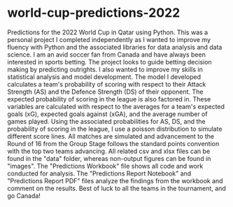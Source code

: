 # world-cup-predictions-2022
Predictions for the  2022 World Cup in Qatar using Python.
This was a personal project I completed independently as I wanted to improve my fluency with Python and the associated libraries for data analysis and data science.
I am an avid soccer fan from Canada and have always been interested in sports betting. The project looks to guide betting decision making by predicting outrights.
I also wanted to improve my skills in statistical analysis and model development.
The model I developed calculates a team's probability of scoring with respect to their Attack Strength (AS) and the Defence Strength (DS) of their opponent.
The expected probability of scoring in the league is also factored in. 
These variables are calculated with respect to the averages for a team's expected goals (xG), expected goals against (xGA), and the average number of games played.
Using the associated probabilities for AS, DS, and the probability of scoring in the league, I use a poisson distribution to simulate different score lines. 
All matches are simulated and advancement to the Round of 16 from the Group Stage follows the standard points convention with the top two teams advancing.
All related csv and xlsx files can be found in the "data" folder, whereas non-output figures can be found in "images". 
The "Predictions Workbook" file shows all code and work conducted for analysis. 
The "Predictions Report Notebook" and "Predictions Report PDF" files analyze the findings from the workbook and comment on the results.
Best of luck to all the teams in the tournament, and go Canada!
